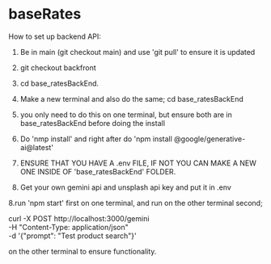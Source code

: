 # baseRates

How to set up backend API:

1. Be in main (git checkout main) and use 'git pull' to ensure it is updated

2. git checkout backfront

3. cd base_ratesBackEnd.

4. Make a new terminal and also do the same; cd base_ratesBackEnd

5. you only need to do this on one terminal, but ensure both are in base_ratesBackEnd before doing the install

6. Do 'nmp install' and right after do 'npm install @google/generative-ai@latest'

7. ENSURE THAT YOU HAVE A .env FILE, IF NOT YOU CAN MAKE A NEW ONE INSIDE OF 'base_ratesBackEnd' FOLDER.

7. Get your own gemini api and unsplash api key and put it in .env 

8.run 'npm start' first on one terminal, and run on the other terminal second;

curl -X POST http://localhost:3000/gemini \
  -H "Content-Type: application/json" \
  -d '{"prompt": "Test product search"}'

on the other terminal to ensure functionality.


